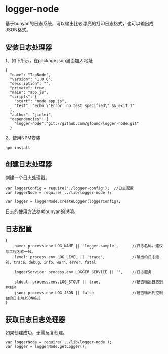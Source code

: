 # logger-node

基于bunyan的日志系统，可以输出比较漂亮的打印日志格式，也可以输出成JSON格式。

## 安装日志处理器

1、如下所示，在package.json里面加入地址

```
{
  "name": "TcpNode",
  "version": "1.0.0",
  "description": "",
  "private": true,
  "main": "app.js",
  "scripts": {
    "start": "node app.js",
    "test": "echo \"Error: no test specified\" && exit 1"
  },
  "author": "jinlei",
  "dependencies": {
    "logger-node":"git://github.com/gfound/logger-node.git"
  }
```

2、使用NPM安装

```
npm install
```

## 创建日志处理器

创建一个日志处理器。

```
var loggerConfig = require('./logger-config');	//日志配置
var loggerNode = require('../lib/logger-node');

var logger = loggerNode.createLogger(loggerConfig);
```
日志的使用方法参考bunyan的说明。


## 日志配置

```
{
	name: process.env.LOG_NAME || 'logger-sample',		//日志名称，建议与工程名称一致。
	level: process.env.LOG_LEVEL || 'trace',			//输出的日志级别, trace、debug、info、warn、error、fatal

	loggerService: process.env.LOGGER_SERVICE || '',	//日志服务

	stdout: process.env.LOG_STOUT || true,				//是否输出日志到控制台
	json: process.env.LOG_JSON || false					//是否输出到控制台的日志为JSON格式
}
```

## 获取日志日志处理器

如果创建成功，无需反复创建。

```
var loggerNode = require('../lib/logger-node');
var logger = loggerNode.getLogger();
```

